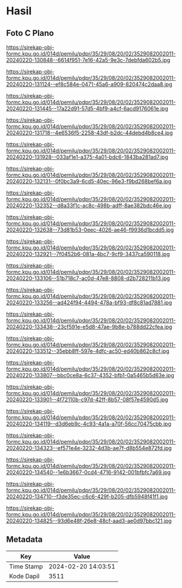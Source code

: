# Hasil

## Foto C Plano

https://sirekap-obj-formc.kpu.go.id/014d/pemilu/pdpr/35/29/08/20/02/3529082002011-20240220-130848--6614f951-7e16-42a5-9e3c-7debfda602b5.jpg

https://sirekap-obj-formc.kpu.go.id/014d/pemilu/pdpr/35/29/08/20/02/3529082002011-20240220-131124--ef8c584e-0471-45a6-a909-820474c2daa8.jpg

https://sirekap-obj-formc.kpu.go.id/014d/pemilu/pdpr/35/29/08/20/02/3529082002011-20240220-131445--17a22d91-57d5-4bf9-a4cf-6acd9176061e.jpg

https://sirekap-obj-formc.kpu.go.id/014d/pemilu/pdpr/35/29/08/20/02/3529082002011-20240220-131718--4e6536f5-2258-43df-b2dc-44debd4b8ce4.jpg

https://sirekap-obj-formc.kpu.go.id/014d/pemilu/pdpr/35/29/08/20/02/3529082002011-20240220-131928--033af1e1-a375-4a01-bdc6-1843ba281ad7.jpg

https://sirekap-obj-formc.kpu.go.id/014d/pemilu/pdpr/35/29/08/20/02/3529082002011-20240220-132131--0f0bc3a9-6cd5-40ec-96e3-f9bd268bef6a.jpg

https://sirekap-obj-formc.kpu.go.id/014d/pemilu/pdpr/35/29/08/20/02/3529082002011-20240220-132352--d8a33f1c-ac8c-498b-adff-8ae382bdc46e.jpg

https://sirekap-obj-formc.kpu.go.id/014d/pemilu/pdpr/35/29/08/20/02/3529082002011-20240220-132638--73d81b53-0eec-4026-ae46-f9936d1bcdd5.jpg

https://sirekap-obj-formc.kpu.go.id/014d/pemilu/pdpr/35/29/08/20/02/3529082002011-20240220-132921--7f0452b6-081a-4bc7-9cf9-3437ca590118.jpg

https://sirekap-obj-formc.kpu.go.id/014d/pemilu/pdpr/35/29/08/20/02/3529082002011-20240220-133106--51b718c7-ac0d-47e8-8808-d2b728211b13.jpg

https://sirekap-obj-formc.kpu.go.id/014d/pemilu/pdpr/35/29/08/20/02/3529082002011-20240220-133256--ad424f94-4494-478a-bf93-df8c81ad7881.jpg

https://sirekap-obj-formc.kpu.go.id/014d/pemilu/pdpr/35/29/08/20/02/3529082002011-20240220-133438--23cf591e-e5d8-47ae-9b8e-b788dd22cfea.jpg

https://sirekap-obj-formc.kpu.go.id/014d/pemilu/pdpr/35/29/08/20/02/3529082002011-20240220-133512--35ebb8ff-597e-4dfc-ac50-ed40b862c8cf.jpg

https://sirekap-obj-formc.kpu.go.id/014d/pemilu/pdpr/35/29/08/20/02/3529082002011-20240220-133807--bbc0ce8a-6c37-4352-bfb1-0a5465b5d63e.jpg

https://sirekap-obj-formc.kpu.go.id/014d/pemilu/pdpr/35/29/08/20/02/3529082002011-20240220-133901--4f72110b-c97d-42ff-8b57-08f57e4590d5.jpg

https://sirekap-obj-formc.kpu.go.id/014d/pemilu/pdpr/35/29/08/20/02/3529082002011-20240220-134119--d3d6eb9c-4c93-4a1a-a70f-56cc70475cbb.jpg

https://sirekap-obj-formc.kpu.go.id/014d/pemilu/pdpr/35/29/08/20/02/3529082002011-20240220-134323--ef571e4e-3232-4d3b-ae7f-d8b554e872fd.jpg

https://sirekap-obj-formc.kpu.go.id/014d/pemilu/pdpr/35/29/08/20/02/3529082002011-20240220-134540--1e6b3667-0cd4-4716-9142-001bfbfc7a69.jpg

https://sirekap-obj-formc.kpu.go.id/014d/pemilu/pdpr/35/29/08/20/02/3529082002011-20240220-134710--f3de35ec-c6c6-429f-b205-dfb5948f41f1.jpg

https://sirekap-obj-formc.kpu.go.id/014d/pemilu/pdpr/35/29/08/20/02/3529082002011-20240220-134825--93d6e48f-26e8-48cf-aad3-ae0d97bbc121.jpg


## Metadata

| Key        | Value               |
| ---------- | ------------------- |
| Time Stamp | 2024-02-20 14:03:51 |
| Kode Dapil | 3511                |



